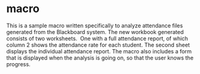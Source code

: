 # macro

This is a sample macro written specifically to analyze attendance files generated from the Blackboard system.
The new workbook generated consists of two worksheets. 
One with a full attendance report, of which column 2 shows the attendance rate for each student.
The second sheet displays the individual attendance report.
The macro also includes a form that is displayed when the analysis is going on, so that the user knows the progress.
